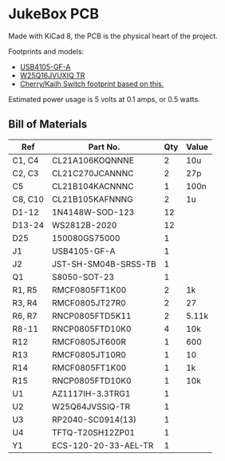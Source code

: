 # JukeBox PCB
Made with KiCad 8, the PCB is the physical heart of the project.

Footprints and models:
- [USB4105-GF-A](https://www.digikey.com/en/products/detail/gct/usb4105-gf-a/11198441)
- [W25Q16JVUXIQ TR](https://www.digikey.com/en/products/detail/winbond-electronics/W25Q16JVUXIQ-TR/15182017)
- [Cherry/Kailh Switch footprint based on this.](https://github.com/luke-schutt/Pi5Keyboard/blob/main/Pi5-pcb/Pi5Footprints.pretty/Low%20Profile%20GC%20plus%20MX.kicad_mod)

Estimated power usage is 5 volts at 0.1 amps, or 0.5 watts.

## Bill of Materials
| Ref     | Part No.             | Qty | Value |
|---------|----------------------|-----|-------|
| C1, C4  | CL21A106KOQNNNE      | 2   | 10u   |
| C2, C3  | CL21C270JCANNNC      | 2   | 27p   |
| C5      | CL21B104KACNNNC      | 1   | 100n  |
| C8, C10 | CL21B105KAFNNNG      | 2   | 1u    |
| D1-12   | 1N4148W-SOD-123      | 12  |       |
| D13-24  | WS2812B-2020         | 12  |       |
| D25     | 150080GS75000        | 1   |       |
| J1      | USB4105-GF-A         | 1   |       |
| J2      | JST-SH-SM04B-SRSS-TB | 1   |       |
| Q1      | S8050-SOT-23         | 1   |       |
| R1, R5  | RMCF0805FT1K00       | 2   | 1k    |
| R3, R4  | RMCF0805JT27R0       | 2   | 27    |
| R6, R7  | RNCP0805FTD5K11      | 2   | 5.11k |
| R8-11   | RNCP0805FTD10K0      | 4   | 10k   |
| R12     | RMCF0805JT600R       | 1   | 600   |
| R13     | RMCF0805JT10R0       | 1   | 10    |
| R14     | RMCF0805FT1K00       | 1   | 1k    |
| R15     | RNCP0805FTD10K0      | 1   | 10k   |
| U1      | AZ1117IH-3.3TRG1     | 1   |       |
| U2      | W25Q64JVSSIQ-TR      | 1   |       |
| U3      | RP2040-SC0914(13)    | 1   |       |
| U4      | TFTQ-T20SH12ZP01     | 1   |       |
| Y1      | ECS-120-20-33-AEL-TR | 1   |       |
